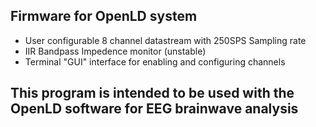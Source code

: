 ## Firmware for OpenLD system
 - User configurable 8 channel datastream with 250SPS Sampling rate
 - IIR Bandpass Impedence monitor (unstable)
 - Terminal "GUI" interface for enabling and configuring channels

## This program is intended to be used with the OpenLD software for EEG brainwave analysis
